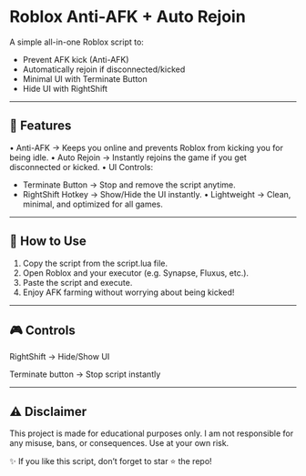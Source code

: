
  Roblox Anti-AFK + Auto Rejoin
=

A simple all-in-one Roblox script to:
- Prevent AFK kick (Anti-AFK)
- Automatically rejoin if disconnected/kicked
- Minimal UI with Terminate Button
- Hide UI with RightShift

------------------------------
🚀 Features
------------------------------
• Anti-AFK → Keeps you online and prevents Roblox from kicking you for being idle.
• Auto Rejoin → Instantly rejoins the game if you get disconnected or kicked.
• UI Controls:
   - Terminate Button → Stop and remove the script anytime.
   - RightShift Hotkey → Show/Hide the UI instantly.
• Lightweight → Clean, minimal, and optimized for all games.

------------------------------
📖 How to Use
------------------------------
1. Copy the script from the script.lua file.
2. Open Roblox and your executor (e.g. Synapse, Fluxus, etc.).
3. Paste the script and execute.
4. Enjoy AFK farming without worrying about being kicked!

------------------------------
🎮 Controls
------------------------------
RightShift → Hide/Show UI

Terminate button → Stop script instantly

------------------------------
⚠️ Disclaimer
------------------------------
This project is made for educational purposes only.
I am not responsible for any misuse, bans, or consequences.
Use at your own risk.

✨ If you like this script, don’t forget to star ⭐ the repo!
